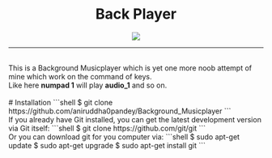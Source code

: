 # <div align="center">Back Player</div>
<div align="center">
  <img src="https://github.com/aniruddha0pandey/Background_Musicplayer/blob/master/logo.jpg">
</div>
<hr>
<br/>This is a Background Musicplayer which is yet one more noob attempt of mine which work on the command of keys.<br/>
Like here <b>numpad 1</b> will play <b>audio_1</b> and so on.<br/><br/>
# Installation
```shell
$ git clone https://github.com/aniruddha0pandey/Background_Musicplayer
```
<br/>If you already have Git installed, you can get the latest development version via Git itself:
```shell
$ git clone https://github.com/git/git
```
<br/>Or you can download git for you computer via:
```shell
$ sudo apt-get update
$ sudo apt-get upgrade
$ sudo apt-get install git
```

